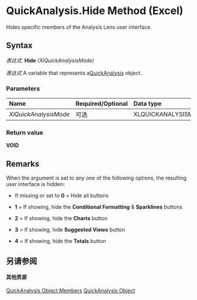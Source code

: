 
# QuickAnalysis.Hide Method (Excel)

Hides specific members of the Analysis Lens user interface.


## Syntax

 _表达式_. **Hide** _(XlQuickAnalysisMode)_

 _表达式_ A variable that represents a[QuickAnalysis](cff69157-e5d9-aacb-2569-9727c5f83b0e.md) object.


### Parameters



|**Name**|**Required/Optional**|**Data type**|**Description**|
|:-----|:-----|:-----|:-----|
| _XlQuickAnalysisMode_|可选|XLQUICKANALYSISMODE||

### Return value

 **VOID**


## Remarks

When the argument is set to any one of the following options, the resulting user interface is hidden:


- If missing or set to  **0** = Hide all buttons
    
-  **1** = If showing, hide the **Conditional Formatting** &amp; **Sparklines** buttons
    
-  **2** = If showing, hide the **Charts** button
    
-  **3** = If showing, hide **Suggested Views** button
    
-  **4** = If showing, hide the **Totals** button
    

## 另请参阅


#### 其他资源


[QuickAnalysis Object Members](http://msdn.microsoft.com/library/be4102b8-49b5-e03a-ddfb-6a4e486d9246%28Office.15%29.aspx)
[QuickAnalysis Object](cff69157-e5d9-aacb-2569-9727c5f83b0e.md)